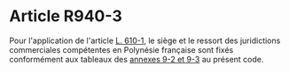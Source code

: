 # Article R940-3

Pour l'application de l'article <a href='/code-de-commerce/partie-legislative/livre-vi-des-difficultes-des-entreprises/l610-1.md'>L. 610-1</a>, le siège et le ressort des juridictions commerciales compétentes en Polynésie française sont fixés conformément aux tableaux des <a href='/code-de-commerce/annexes-de-la-partie-reglementaire/annexe-9-2.md'>annexes 9-2 et 9-3</a> au présent code.